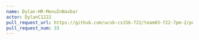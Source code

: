 ```yaml
---
name: Dylan-HR-MenuInNavbar
actor: DylanC1222
pull_request_url: https://github.com/ucsb-cs156-f22/team03-f22-7pm-2/pull/33
pull_request_num: 33
---
```

